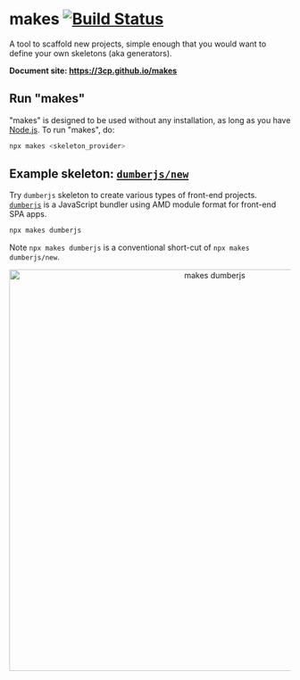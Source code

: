 # makes [![Build Status](https://travis-ci.org/3cp/makes.svg?branch=master)](https://travis-ci.org/3cp/makes)

A tool to scaffold new projects, simple enough that you would want to define your own skeletons (aka generators).

**Document site: https://3cp.github.io/makes**

## Run "makes"

"makes" is designed to be used without any installation, as long as you have [Node.js](https://nodejs.org). To run "makes", do:

```bash
npx makes <skeleton_provider>
```

## Example skeleton: [`dumberjs/new`](https://github.com/dumberjs/new)
Try `dumberjs` skeleton to create various types of front-end projects. [`dumberjs`](https://github.com/dumberjs/dumber) is a JavaScript bundler using AMD module format for front-end SPA apps.

```bash
npx makes dumberjs
```

Note `npx makes dumberjs` is a conventional short-cut of `npx makes dumberjs/new`.

<p align="center">
<img src="https://3cp.github.io/makes/assets/makes-dumberjs.gif" alt="makes dumberjs" width="720">
</p>